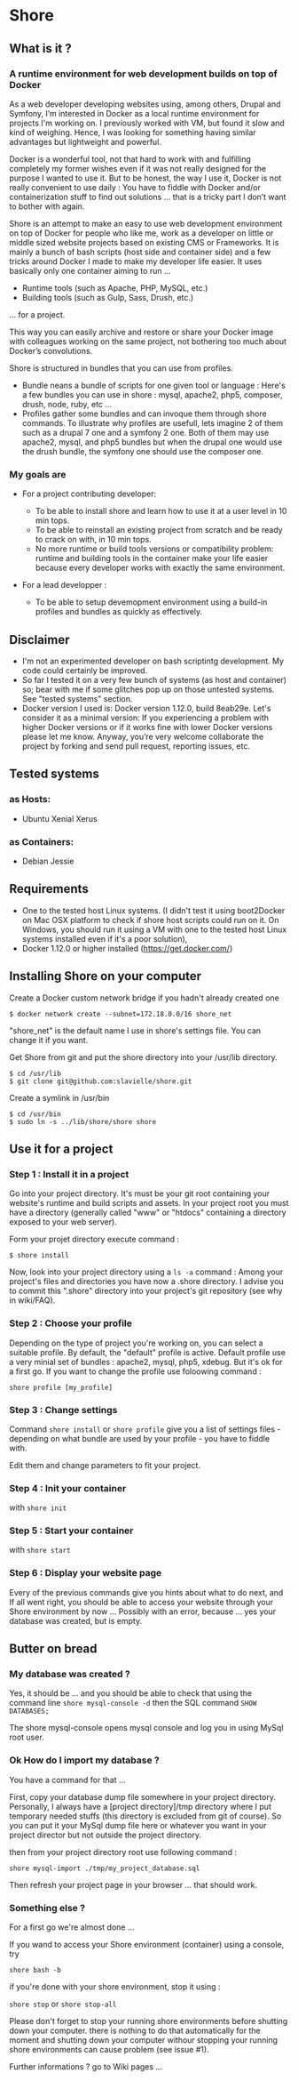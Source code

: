 # Shore

## What is it ?

### A runtime environment for web development builds on top of Docker

As a web developer developing websites using, among others, Drupal and Symfony, I’m interested in Docker as a local runtime environment for projects I'm working on. I previously worked with VM, but found it slow and kind of weighing. Hence, I was looking for something having similar advantages but lightweight and powerful.

Docker is a wonderful tool, not that hard to work with and fulfilling completely my former wishes even if it was not really designed for the purpose I wanted to use it. But to be honest, the way I use it, Docker is not really convenient to use daily : You have to fiddle with Docker and/or containerization stuff to find out solutions … that is a tricky part I don’t want to bother with again.

Shore is an attempt to make an easy to use web development environment on top of Docker for people who like me, work as a developer on little or middle sized website projects based on existing CMS or Frameworks. It is mainly a bunch of bash scripts (host side and container side) and a few tricks around Docker I made to make my developer life easier. It uses basically only one container aiming to run ...

  - Runtime tools (such as Apache, PHP, MySQL, etc.) 
  -	Building tools (such as Gulp, Sass, Drush, etc.) 

... for a project.

This way you can easily archive and restore or share your Docker image with colleagues working on the same project, not bothering too much about Docker’s convolutions.

Shore is structured in bundles that you can use from profiles.
 - Bundle neans a bundle of scripts for one given tool or language : Here's a few bundles you can use in shore : mysql, apache2, php5, composer, drush, node, ruby, etc ...
 - Profiles gather some bundles and can invoque them through shore commands. To illustrate why profiles are usefull, lets imagine 2 of them such as a drupal 7 one and a symfony 2 one. Both of them may use apache2, mysql, and php5 bundles but when the drupal one would use the drush bundle, the symfony one should use the composer one.

### My goals are
* For a project contributing developer: 
  - To be able to install shore and learn how to use it at a user level in 10 min tops.
  - To be able to reinstall an existing project from scratch and be ready to crack on with, in 10 min tops.
  - No more runtime or build tools versions or compatibility problem: runtime and building tools in the container make your life easier because every developer works with exactly the same environment.

* For a lead developper : 
  - To be able to setup devemopment environment using a build-in profiles and bundles as quickly as effectively.

## Disclaimer
* I'm not an experimented developer on bash scriptintg development. My code could certainly be improved. 
* So far I tested it on a very few bunch of systems (as host and container) so; bear with me if some glitches pop up on those untested systems. See "tested systems" section.
* Docker version I used is: Docker version 1.12.0, build 8eab29e. Let's consider it as a minimal version: If you experiencing a problem with higher Docker versions or if it works fine with lower Docker versions please let me know.
Anyway, you’re very welcome collaborate the project by forking and send pull request, reporting issues, etc.

## Tested systems
### as Hosts:
* Ubuntu Xenial Xerus

### as Containers:
* Debian Jessie 

## Requirements
* One to the tested host Linux systems. (I didn't test it using boot2Docker on Mac OSX platform to check if shore host scripts could run on it. On Windows, you should run it using a VM with one to the tested host Linux systems installed even if it's a poor solution), 
* Docker 1.12.0 or higher installed (https://get.docker.com/)

## Installing Shore on your computer

Create a Docker custom network bridge if you hadn't already created one
```
$ docker network create --subnet=172.18.0.0/16 shore_net
```
"shore_net" is the default name I use in shore's settings file. You can change it if you want.

Get Shore from git and put the shore directory into your /usr/lib directory.

```
$ cd /usr/lib
$ git clone git@github.com:slavielle/shore.git
```

Create a symlink in /usr/bin
```
$ cd /usr/bin
$ sudo ln -s ../lib/shore/shore shore
```

## Use it for a project

### Step 1 : Install it in a project

Go into your project directory. It's must be your git root containing your website's runtime and build scripts and assets. In your project root you must have a directory (generally called "www" or "htdocs" containing a directory exposed to your web server).

Form your projet directory execute command : 

```
$ shore install
```

Now, look into your project directory using a `ls -a` command : Among your project's files and directories you have now a .shore directory. I advise you to commit this ".shore" directory into your project's git repository (see why in wiki/FAQ). 

### Step 2 : Choose your profile

Depending on the type of project you're working on, you can select a suitable profile. By default, the "default" profile is active. Default profile use a very minial set of bundles : apache2, mysql, php5, xdebug. But it's ok for a first go. If you want to change the profile use foloowing command : 
```
shore profile [my_profile]
```
### Step 3 : Change settings

Command `shore install` or `shore profile` give you a list of settings files - depending on what bundle are used by your profile - you have to fiddle with.

Edit them and change parameters to fit your project.

### Step 4 : Init your container
with `shore init`

### Step 5 : Start your container
with `shore start`

### Step 6 : Display your website page
Every of the previous commands give you hints about what to do next, and If all went right, you should be able to access your website through your Shore environment by now ... Possibly with an error, because ... yes your database was created, but is empty.

## Butter on bread

### My database was created ?

Yes, it should be ... and you should be able to check that using the command line `shore mysql-console -d`
then the SQL command `SHOW DATABASES;`

The shore mysql-console opens mysql console and log you in using MySql root user.

### Ok How do I import my database ?

You have a command for that ...

First, copy your database dump file somewhere in your project directory. Personally, I always have a [project directory]/tmp directory where I put temporary needed stuffs (this directory is excluded from git of course). So you can put it your MySql dump file here or whatever you want in your project director but not outside the project directory.

then from your project directory root use following command :

`shore mysql-import ./tmp/my_project_database.sql`

Then refresh your project page in your browser ... that should work.

### Something else ?

For a first go we're almost done ... 

If you wand to access your Shore environment (container) using a console, try

`shore bash -b`

if you're done with your shore environment, stop it using :

`shore stop` or `shore stop-all`

Please don't forget to stop your running shore environments before shutting down your computer. there is nothing to do that automatically for the moment and shutting down your computer withour stopping your running shore environments can cause problem (see issue #1).

Further informations ? go to Wiki pages ...



